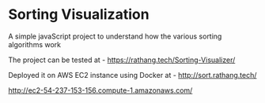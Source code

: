 # Sorting Visualization

A simple javaScript project to understand how the various sorting algorithms work

The project can be tested at - https://rathang.tech/Sorting-Visualizer/

Deployed it on AWS EC2 instance using Docker at - http://sort.rathang.tech/         

http://ec2-54-237-153-156.compute-1.amazonaws.com/
